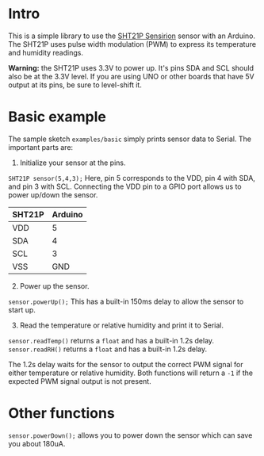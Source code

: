 # Intro
This is a simple library to use the [SHT21P Sensirion](https://www.sensirion.com/products/humidity-sensors/humidity-temperature-sensor-sht2x-digital-i2c-accurate/) sensor with an Arduino.
The SHT21P uses pulse width modulation (PWM) to express its temperature and humidity readings.

**Warning:** the SHT21P uses 3.3V to power up. It's pins SDA and SCL should also be at the 3.3V level. If you are using UNO or other boards that have 5V output at its pins, be sure to level-shift it.

# Basic example
The sample sketch `examples/basic` simply prints sensor data to Serial. The important parts are:

1. Initialize your sensor at the pins.

 `SHT21P sensor(5,4,3);`
 Here, pin 5 corresponds to the VDD, pin 4 with SDA, and pin 3 with SCL.
 Connecting the VDD pin to a GPIO port allows us to power up/down the sensor.
 
 | SHT21P | Arduino |
 | --- | --- |
 | VDD | 5 |
 | SDA | 4 |
 | SCL | 3 |
 | VSS | GND |
 
2. Power up the sensor.

 `sensor.powerUp();`
 This has a built-in 150ms delay to allow the sensor to start up.
 
3. Read the temperature or relative humidity and print it to Serial.

 `sensor.readTemp()` returns a `float` and has a built-in 1.2s delay.
 `sensor.readRH()` returns a `float` and has a built-in 1.2s delay.
 
 The 1.2s delay waits for the sensor to output the correct PWM signal for either temperature or relative humidity.
 Both functions will return a `-1` if the expected PWM signal output is not present.
 
# Other functions

`sensor.powerDown();` allows you to power down the sensor which can save you about 180uA.
